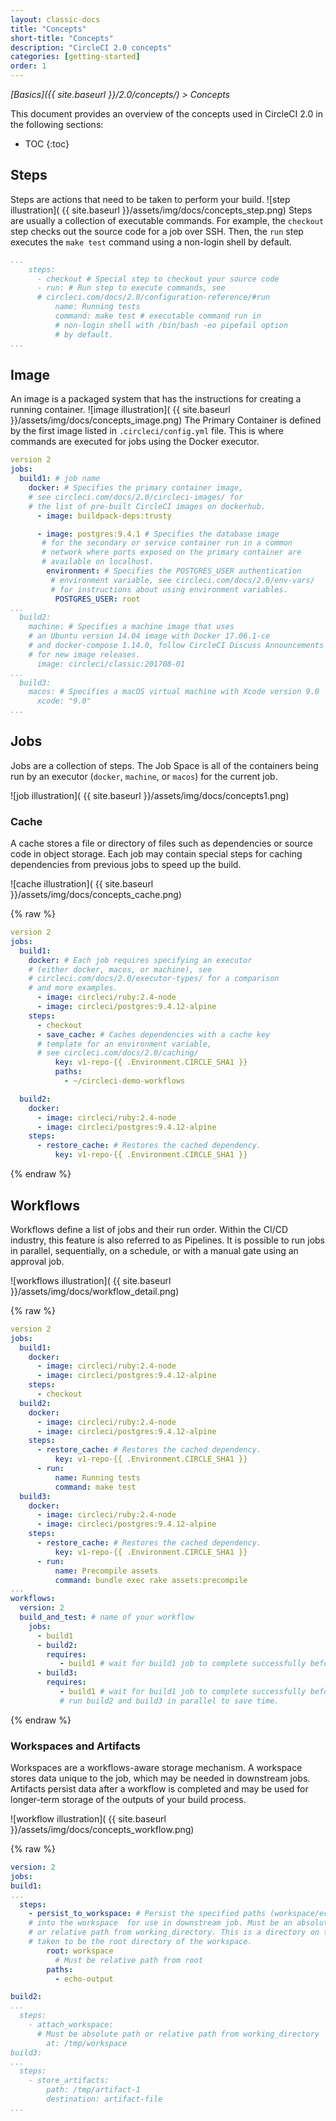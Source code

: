 ```yaml
---
layout: classic-docs
title: "Concepts"
short-title: "Concepts"
description: "CircleCI 2.0 concepts"
categories: [getting-started]
order: 1
---
```


*[Basics]({{ site.baseurl }}/2.0/concepts/) > Concepts*

This document provides an overview of the concepts used in CircleCI 2.0 in the following sections:

* TOC
{:toc}

## Steps

Steps are actions that need to be taken to perform your build. ![step illustration]( {{ site.baseurl }}/assets/img/docs/concepts_step.png) Steps are usually a collection of executable commands. For example, the `checkout` step checks out the source code for a job over SSH. Then, the `run` step executes the `make test` command using a non-login shell by default.


```YAML
...
    steps:
      - checkout # Special step to checkout your source code
      - run: # Run step to execute commands, see
      # circleci.com/docs/2.0/configuration-reference/#run
          name: Running tests
          command: make test # executable command run in
          # non-login shell with /bin/bash -eo pipefail option
          # by default.
...          
```          

## Image

An image is a packaged system that has the instructions for creating a running container. ![image illustration]( {{ site.baseurl }}/assets/img/docs/concepts_image.png)
 The Primary Container is defined by the first image listed in `.circleci/config.yml` file. This is where commands are executed for jobs using the Docker executor.

 ```YAML
 version 2
 jobs:
   build1: # job name
     docker: # Specifies the primary container image,
     # see circleci.com/docs/2.0/circleci-images/ for
     # the list of pre-built CircleCI images on dockerhub.
       - image: buildpack-deps:trusty

       - image: postgres:9.4.1 # Specifies the database image
        # for the secondary or service container run in a common
        # network where ports exposed on the primary container are
        # available on localhost.
         environment: # Specifies the POSTGRES_USER authentication
          # environment variable, see circleci.com/docs/2.0/env-vars/
          # for instructions about using environment variables.
           POSTGRES_USER: root
...
   build2:
     machine: # Specifies a machine image that uses
     # an Ubuntu version 14.04 image with Docker 17.06.1-ce
     # and docker-compose 1.14.0, follow CircleCI Discuss Announcements
     # for new image releases.
       image: circleci/classic:201708-01
...       
   build3:
     macos: # Specifies a macOS virtual machine with Xcode version 9.0
       xcode: "9.0"       
 ...          
 ```


## Jobs

Jobs are a collection of steps. The Job Space is all of the containers being run by an executor (`docker`, `machine`, or `macos`) for the current job.

![job illustration]( {{ site.baseurl }}/assets/img/docs/concepts1.png)

### Cache

A cache stores a file or directory of files such as dependencies or source code in object storage.
Each job may contain special steps for caching dependencies from previous jobs to speed up the build.

![cache illustration]( {{ site.baseurl }}/assets/img/docs/concepts_cache.png)

{% raw %}

```YAML
version 2
jobs:
  build1:
    docker: # Each job requires specifying an executor
    # (either docker, macos, or machine), see
    # circleci.com/docs/2.0/executor-types/ for a comparison
    # and more examples.
      - image: circleci/ruby:2.4-node
      - image: circleci/postgres:9.4.12-alpine
    steps:
      - checkout
      - save_cache: # Caches dependencies with a cache key
      # template for an environment variable,
      # see circleci.com/docs/2.0/caching/
          key: v1-repo-{{ .Environment.CIRCLE_SHA1 }}
          paths:
            - ~/circleci-demo-workflows

  build2:
    docker:
      - image: circleci/ruby:2.4-node
      - image: circleci/postgres:9.4.12-alpine
    steps:
      - restore_cache: # Restores the cached dependency.
          key: v1-repo-{{ .Environment.CIRCLE_SHA1 }}       
```



{% endraw %}

## Workflows

Workflows define a list of jobs and their run order. Within the CI/CD industry, this feature is also referred to as Pipelines. It is possible to run jobs in parallel, sequentially, on a schedule, or with a  manual gate using an approval job.

![workflows illustration]( {{ site.baseurl }}/assets/img/docs/workflow_detail.png)

{% raw %}
```YAML
version 2
jobs:
  build1:
    docker:
      - image: circleci/ruby:2.4-node
      - image: circleci/postgres:9.4.12-alpine
    steps:
      - checkout
  build2:
    docker:
      - image: circleci/ruby:2.4-node
      - image: circleci/postgres:9.4.12-alpine
    steps:
      - restore_cache: # Restores the cached dependency.
          key: v1-repo-{{ .Environment.CIRCLE_SHA1 }}
      - run:
          name: Running tests
          command: make test
  build3:
    docker:
      - image: circleci/ruby:2.4-node
      - image: circleci/postgres:9.4.12-alpine
    steps:
      - restore_cache: # Restores the cached dependency.
          key: v1-repo-{{ .Environment.CIRCLE_SHA1 }}
      - run:
          name: Precompile assets
          command: bundle exec rake assets:precompile
...                          
workflows:
  version: 2
  build_and_test: # name of your workflow
    jobs:
      - build1
      - build2:
        requires:
           - build1 # wait for build1 job to complete successfully before starting
      - build3:
        requires:
           - build1 # wait for build1 job to complete successfully before starting
           # run build2 and build3 in parallel to save time.
```
{% endraw %}

### Workspaces and Artifacts

Workspaces are a workflows-aware storage mechanism. A workspace stores data unique to the job, which may be needed in downstream jobs. Artifacts persist data after a workflow is completed and may be used for longer-term storage of the outputs of your build process.

![workflow illustration]( {{ site.baseurl }}/assets/img/docs/concepts_workflow.png)

  {% raw %}
  ```YAML
version: 2
jobs:
  build1:
...   
    steps:    
      - persist_to_workspace: # Persist the specified paths (workspace/echo-output)
      # into the workspace  for use in downstream job. Must be an absolute path,
      # or relative path from working_directory. This is a directory on the container which is
      # taken to be the root directory of the workspace.
          root: workspace
            # Must be relative path from root
          paths:
            - echo-output

  build2:
...
    steps:
      - attach_workspace:
        # Must be absolute path or relative path from working_directory
          at: /tmp/workspace
  build3:
...
    steps:
      - store_artifacts:
          path: /tmp/artifact-1
          destination: artifact-file
...
```        
